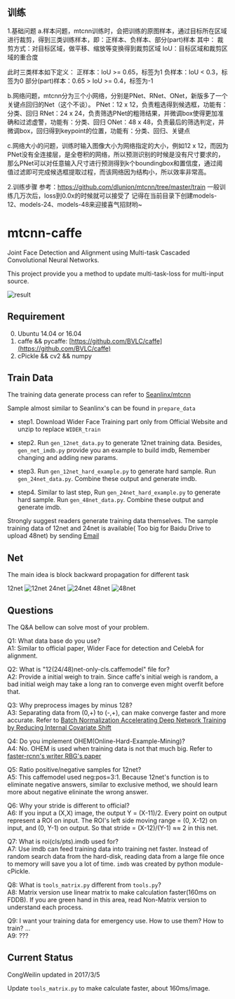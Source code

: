 ## 训练  
1.基础问题
a.样本问题，mtcnn训练时，会把训练的原图样本，通过目标所在区域进行裁剪，得到三类训练样本，即：正样本、负样本、部分(part)样本
其中：
裁剪方式：对目标区域，做平移、缩放等变换得到裁剪区域
IoU：目标区域和裁剪区域的重合度

此时三类样本如下定义：
正样本：IoU >= 0.65，标签为1
负样本：IoU < 0.3，标签为0
部分(part)样本：0.65 > IoU >= 0.4，标签为-1

b.网络问题，mtcnn分为三个小网络，分别是PNet、RNet、ONet，新版多了一个关键点回归的Net（这个不谈）。
PNet：12 x 12，负责粗选得到候选框，功能有：分类、回归
RNet：24 x 24，负责筛选PNet的粗筛结果，并微调box使得更加准确和过滤虚警，功能有：分类、回归
ONet：48 x 48，负责最后的筛选判定，并微调box，回归得到keypoint的位置，功能有：分类、回归、关键点

c.网络大小的问题，训练时输入图像大小为网络指定的大小，例如12 x 12，而因为PNet没有全连接层，是全卷积的网络，所以预测识别的时候是没有尺寸要求的，那么PNet可以对任意输入尺寸进行预测得到k个boundingbox和置信度，通过阈值过滤即可完成候选框提取过程，而该网络因为结构小，所以效率非常高。

2.训练步骤
参考：https://github.com/dlunion/mtcnn/tree/master/train 
一般训练几万次后，loss到0.0x的时候就可以接受了
记得在当前目录下创建models-12、models-24、models-48来迎接喜气招财哟~

# mtcnn-caffe
Joint Face Detection and Alignment using Multi-task Cascaded Convolutional Neural Networks.

This project provide you a method to update multi-task-loss for multi-input source.
 
![result](https://github.com/CongWeilin/mtcnn-caffe/blob/master/demo/result.jpg)

## Requirement
0. Ubuntu 14.04 or 16.04
1. caffe && pycaffe: [https://github.com/BVLC/caffe](https://github.com/BVLC/caffe)
2. cPickle && cv2 && numpy 

## Train Data
The training data generate process can refer to [Seanlinx/mtcnn](https://github.com/Seanlinx/mtcnn)

Sample almost similar to Seanlinx's can be found in `prepare_data`

- step1. Download Wider Face Training part only from Official Website and unzip to replace `WIDER_train`

- step2. Run `gen_12net_data.py` to generate 12net training data. Besides, `gen_net_imdb.py` provide you an example to build imdb, Remember changing and adding new params.

- step3. Run `gen_12net_hard_example.py` to generate hard sample. Run `gen_24net_data.py`. Combine these output and generate imdb.

- step4. Similar to last step, Run `gen_24net_hard_example.py` to generate hard sample. Run `gen_48net_data.py`. Combine these output and generate imdb. 

Strongly suggest readers generate training data themselves. The sample training data of 12net and 24net is available( Too big for Baidu Drive to upload 48net) by sending [Email](cong_weilin@qq.com)
## Net
The main idea is block backward propagation for different task

12net
![12net](https://github.com/CongWeilin/mtcnn-caffe/blob/master/12net/train12.png)
24net
![24net](https://github.com/CongWeilin/mtcnn-caffe/blob/master/24net/train24.png)
48net
![48net](https://github.com/CongWeilin/mtcnn-caffe/blob/master/48net/train48.png)

## Questions
The Q&A bellow can solve most of your problem.

Q1: What data base do you use?<br/>
A1: Similar to official paper, Wider Face for detection and CelebA for alignment.

Q2: What is "12(24/48)net-only-cls.caffemodel" file for?<br/>
A2: Provide a initial weigh to train. Since caffe's initial weigh is random, a bad initial weigh may take a long ran to converge even might overfit before that.

Q3: Why preprocess images by minus 128?<br/>
A3: Separating data from (0,+) to (-,+), can make converge faster and more accurate. Refer to [Batch Normalization Accelerating Deep Network Training by Reducing Internal Covariate Shift](https://arxiv.org/abs/1502.03167)

Q4: Do you implement OHEM(Online-Hard-Example-Mining)?<br/>
A4: No. OHEM is used when training data is not that much big. Refer to [faster-rcnn's writer RBG's paper](https://arxiv.org/pdf/1604.03540.pdf)

Q5: Ratio positive/negative samples for 12net?<br/>
A5: This caffemodel used neg:pos=3:1. Because 12net's function is to eliminate negative answers, similar to exclusive method, we should learn more about negative elininate the wrong answer.

Q6: Why your stride is different to official?<br/>
A6: If you input a (X,X) image, the output Y = (X-11)/2. Every point on output represent a ROI on input. The ROI's left side moving range = (0, X-12) on input, and (0, Y-1) on output. So that stride = (X-12)/(Y-1) ≈≈ 2 in this net.

Q7: What is roi(cls/pts).imdb used for?<br/>
A7: Use imdb can feed training data into training net faster. Instead of random search data from the hard-disk, reading data from a large file once to memory will save you a lot of time. `imdb` was created by python module-cPickle.

Q8: What is `tools_matrix.py` different from `tools.py`?<br/>
A8: Matrix version use linear matrix to make calculation faster(160ms on FDDB). If you are green hand in this area, read Non-Matrix version to understand each process.

Q9: I want your training data for emergency use. How to use them? How to train? ...<br/>
A9: ???
## Current Status
CongWeilin updated in 2017/3/5

Update `tools_matrix.py` to make calculate faster, about 160ms/image. 
